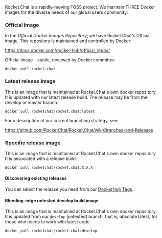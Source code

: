 Rocket.Chat is a rapidly-moving FOSS project. We maintain THREE Docker images for the diverse needs of our global users community:

### Official Image

In the *Official Docker Images Repository*, we have Rocket.Chat's Official image.  This repository is maintained and controlled by Docker:
 
https://docs.docker.com/docker-hub/official_repos/

Official image - stable, reviewed by Docker committee

`docker pull rocket.chat`

### Latest release image

This is an image that is maintained at Rocket.Chat's own docker repository.  It is updated with our latest release build.  The release may be from the develop or master branch.

`docker pull rocketchat/rocket.chat:latest`

For a description of our current branching strategy, see:

https://github.com/RocketChat/Rocket.Chat/wiki/Branches-and-Releases

### Specific release image

This is an image that is maintained at Rocket.Chat's own docker repository.  It is associated with a release build.

`docker pull rocketchat/rocket.chat:X.X.X`

#### Discovering existing releases

You can select the release you need from our [DockerHub Tags](https://hub.docker.com/r/rocketchat/rocket.chat/tags/).

#### Bleeding-edge untested develop build image

This is an image that is maintained at Rocket.Chat's own docker repository. It is updated from our `develop` (untested) branch, that is, absolute latest, for those who needs to work with latest code.

`docker pull rocketchat/rocket.chat:develop`